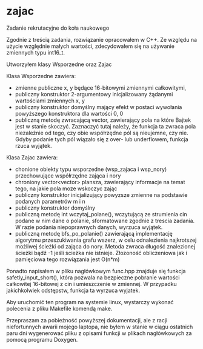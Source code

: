 # zajac
Zadanie rekrutacyjne do koła naukowego

Zgodnie z treścią zadania, rozwiązanie opracowałem w C++. Ze względu na użycie względnie małych wartości, zdecydowałem się na używanie zmiennych typu int16_t.

Utworzyłem klasy Wsporzedne oraz Zajac

Klasa Wsporzedne zawiera:
- zmienne publiczne x, y będące 16-bitowymi zmiennymi całkowitymi,
- publiczny konstruktor 2-argumentowy inicjalizowany żądanymi wartościami zmiennych x, y
- publiczny konstruktor domyślny mający efekt w postaci wywołania powyższego konstruktora dla wartości 0, 0
- publiczną metodę zwracającą vector, zawierający pola na które Bajtek jest w stanie skoczyć. Zaznaczyć tutaj należy, że funkcja ta zwraca pola niezależnie od tego, czy obie współrzędne pól są nieujemne, czy nie. Gdyby podanie tych pól wiązało się z over- lub underflowem, funkcja rzuca wyjątek.

Klasa Zajac zawiera:
- chonione obiekty typu wsporzedne (wsp_zajaca i wsp_nory) przechowujące współrzędne zająca i nory
- chroniony vector<vector<bool>> plansza, zawierający informacje na temat tego, na jakie pola moze wskoczyc zając
- publiczny konstruktor inicjalizujący powyzsze zmienne na podstawie podanych parametrów m i n
- publiczny konstruktor domyślny
- publiczną metodę int wczytaj_polane(), wczytującą ze strumienia cin podane w nim dane o polanie, sformatowane zgodnie z trescia zadania. W razie podania niepoprawnych danych, wyrzuca wyjątek.
- publiczną metodę bfs_po_polanie() zawierającą implementację algorytmu przeszukiwania grafu wszerz, w celu odnalezienia najkrotszej możliwej ścieżki od zająca do nory. Metoda zwraca długość znalezionej ścieżki bądź -1 jeśli ścieżka nie istnieje.
Złozoność obliczeniowa jak i pamięciowa tego rozwiązania jest O(n*m)

Ponadto napisałem w pliku nagłówkowym func.hpp znajduje się funkcja safetly_input_short(), która pozwala na bezpieczne pobranie wartości całkowitej 16-bitowej z cin i umieszczenie w zmiennej. W przypadku jakichkolwiek odstępstw, funkcja ta wyrzuca wyjatek.

Aby uruchomić ten program na systemie linux, wystarczy wykonać polecenia z pliku Makefile komendą make.

Przepraszam za pobieżność powyższej dokumentacji, ale z racji niefortunnych awarii mojego laptopa, nie byłem w stanie w ciągu ostatnich paru dni wygenerować pliku z opisami funkcji w plikach nagłówkowych za pomocą programu Doxygen.